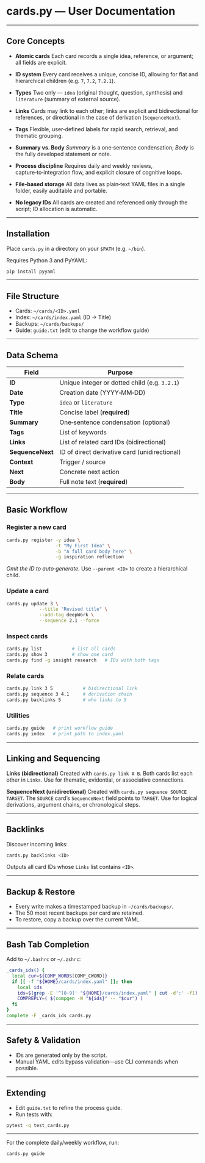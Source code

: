 # cards.py — User Documentation

---

## Core Concepts

* **Atomic cards**
  Each card records a single idea, reference, or argument; all fields are explicit.

* **ID system**
  Every card receives a unique, concise ID, allowing for flat and hierarchical children (e.g. `7`, `7.2`, `7.2.1`).

* **Types**
  Two only — `idea` (original thought, question, synthesis) and `literature` (summary of external source).

* **Links**
  Cards may link to each other; links are explicit and bidirectional for references, or directional in the case of derivation (`SequenceNext`).

* **Tags**
  Flexible, user‑defined labels for rapid search, retrieval, and thematic grouping.

* **Summary vs. Body**
  *Summary* is a one‑sentence condensation; *Body* is the fully developed statement or note.

* **Process discipline**
  Requires daily and weekly reviews, capture‑to‑integration flow, and explicit closure of cognitive loops.

* **File‑based storage**
  All data lives as plain‑text YAML files in a single folder, easily auditable and portable.

* **No legacy IDs**
  All cards are created and referenced only through the script; ID allocation is automatic.

---

## Installation

Place `cards.py` in a directory on your `$PATH` (e.g. `~/bin`).

Requires Python 3 and PyYAML:

```bash
pip install pyyaml
```

---

## File Structure

* Cards: `~/cards/<ID>.yaml`
* Index: `~/cards/index.yaml` (ID → Title)
* Backups: `~/cards/backups/`
* Guide: `guide.txt` (edit to change the workflow guide)

---

## Data Schema

| Field            | Purpose                                       |
| ---------------- | --------------------------------------------- |
| **ID**           | Unique integer or dotted child (e.g. `3.2.1`) |
| **Date**         | Creation date (YYYY‑MM‑DD)                    |
| **Type**         | `idea` or `literature`                        |
| **Title**        | Concise label (**required**)                  |
| **Summary**      | One‑sentence condensation (optional)          |
| **Tags**         | List of keywords                              |
| **Links**        | List of related card IDs (bidirectional)      |
| **SequenceNext** | ID of direct derivative card (unidirectional) |
| **Context**      | Trigger / source                              |
| **Next**         | Concrete next action                          |
| **Body**         | Full note text (**required**)                 |

---

## Basic Workflow

### Register a new card

```bash
cards.py register -y idea \
                  -t "My First Idea" \
                  -b "A full card body here" \
                  -g inspiration reflection
```

*Omit the ID to auto‑generate.*
Use `--parent <ID>` to create a hierarchical child.

### Update a card

```bash
cards.py update 3 \
            --title "Revised title" \
            --add-tag deepWork \
            --sequence 2.1 --force
```

### Inspect cards

```bash
cards.py list           # list all cards
cards.py show 3         # show one card
cards.py find -g insight research   # IDs with both tags
```

### Relate cards

```bash
cards.py link 3 5           # bidirectional link
cards.py sequence 3 4.1     # derivation chain
cards.py backlinks 5        # who links to 5
```

### Utilities

```bash
cards.py guide   # print workflow guide
cards.py index   # print path to index.yaml
```

---

## Linking and Sequencing

**Links (bidirectional)**
Created with `cards.py link A B`. Both cards list each other in `Links`.
Use for thematic, evidential, or associative connections.

**SequenceNext (unidirectional)**
Created with `cards.py sequence SOURCE TARGET`. The `SOURCE` card’s `SequenceNext` field points to `TARGET`.
Use for logical derivations, argument chains, or chronological steps.

---

## Backlinks

Discover incoming links:

```bash
cards.py backlinks <ID>
```

Outputs all card IDs whose `Links` list contains `<ID>`.

---

## Backup & Restore

* Every write makes a timestamped backup in `~/cards/backups/`.
* The 50 most recent backups per card are retained.
* To restore, copy a backup over the current YAML.

---

## Bash Tab Completion

Add to `~/.bashrc` or `~/.zshrc`:

```bash
_cards_ids() {
  local cur=${COMP_WORDS[COMP_CWORD]}
  if [[ -f "${HOME}/cards/index.yaml" ]]; then
    local ids
    ids=$(grep -E '^[0-9]' "${HOME}/cards/index.yaml" | cut -d':' -f1)
    COMPREPLY=( $(compgen -W "${ids}" -- "$cur") )
  fi
}
complete -F _cards_ids cards.py
```

---

## Safety & Validation

* IDs are generated only by the script.
* Manual YAML edits bypass validation—use CLI commands when possible.

---

## Extending

* Edit `guide.txt` to refine the process guide.
* Run tests with:

```bash
pytest -q test_cards.py
```

---

For the complete daily/weekly workflow, run:

```bash
cards.py guide
```

